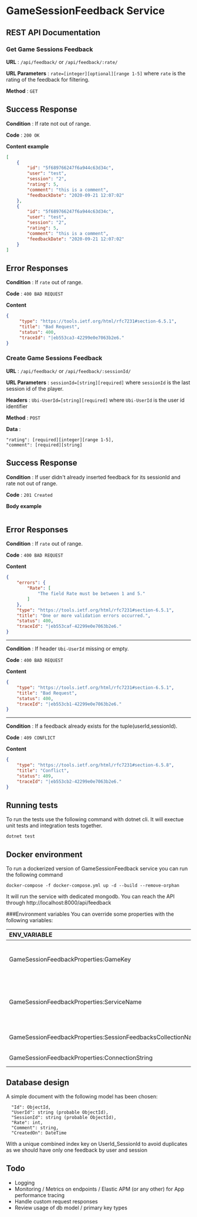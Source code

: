 # GameSessionFeedback Service

## REST API Documentation
### Get Game Sessions Feedback
**URL** : `/api/feedback/` or `/api/feedback/:rate/`

**URL Parameters** : `rate=[integer][optional][range 1-5]` where `rate` is the rating of the feedback for filtering.

**Method** : `GET`

## Success Response

**Condition** : If rate not out of range.

**Code** : `200 OK`

**Content example**

```json
[
    {
        "id": "5f689766247f6a944c63d34c",
        "user": "test",
        "session": "2",
        "rating": 5,
        "comment": "this is a comment",
        "feedbackDate": "2020-09-21 12:07:02"    
    },
    {
        "id": "5f689766247f6a944c63d34c",
        "user": "test",
        "session": "2",
        "rating": 5,
        "comment": "this is a comment",
        "feedbackDate": "2020-09-21 12:07:02"
    }
]
```

## Error Responses

**Condition** : If `rate` out of range.

**Code** : `400 BAD REQUEST`

**Content** 
```json
{
     "type": "https://tools.ietf.org/html/rfc7231#section-6.5.1",
     "title": "Bad Request",
     "status": 400,
     "traceId": "|eb553ca3-42299e0e7063b2e6."
}
```

### Create Game Sessions Feedback
**URL** : `/api/feedback/` or `/api/feedback/:sessionId/`

**URL Parameters** : `sessionId=[string][required]` where `sessionId` is the last session id of the player.

**Headers** : `Ubi-UserId=[string][required]` where `Ubi-UserId` is the user id identifier

**Method** : `POST`

**Data** : 
```
"rating": [required][integer][range 1-5],
"comment": [required][string]
```

## Success Response

**Condition** : If user didn't already inserted feedback for its sessionId and rate not out of range.

**Code** : `201 Created`

**Body example**

```json
```

## Error Responses

**Condition** : If `rate` out of range.

**Code** : `400 BAD REQUEST`

**Content** 
```json
{
    "errors": {
        "Rate": [
            "The field Rate must be between 1 and 5."
        ]
    },
    "type": "https://tools.ietf.org/html/rfc7231#section-6.5.1",
    "title": "One or more validation errors occurred.",
    "status": 400,
    "traceId": "|eb553caf-42299e0e7063b2e6."
}
```
-------------------------

**Condition** : If header `Ubi-UserId` missing or empty.

**Code** : `400 BAD REQUEST`

**Content** 
```json
{
    "type": "https://tools.ietf.org/html/rfc7231#section-6.5.1",
    "title": "Bad Request",
    "status": 400,
    "traceId": "|eb553cb1-42299e0e7063b2e6."
}
```
-------------------------

**Condition** : If a feedback already exists for the tuple(userId,sessionId).

**Code** : `409 CONFLICT`

**Content** 
```json
{
    "type": "https://tools.ietf.org/html/rfc7231#section-6.5.8",
    "title": "Conflict",
    "status": 409,
    "traceId": "|eb553cb2-42299e0e7063b2e6."
}
```

## Running tests
To run the tests use the following command with dotnet cli. It will exectue unit tests and integration tests together.
```
dotnet test
```

## Docker environment
To run a dockerized version of GameSessionFeedback service you can run the following command 
```
docker-compose -f docker-compose.yml up -d --build --remove-orphan
```
It will run the service with dedicated mongodb.
You can reach the API through http://localhost:8000/api/feedback

###Environment variables
You can override some properties with the following variables:

| ENV_VARIABLE | Default |Description |
|:--------------|-------- |-------------|
| GameSessionFeedbackProperties:GameKey | TestGameKey | Game Identifier, used to construct database name for shared database usage |
| GameSessionFeedbackProperties:ServiceName | MyServiceName | String to name the service, used to construct database name for shared database usage |
| GameSessionFeedbackProperties:SessionFeedbacksCollectionName | SessionFeedbacks | Name of the collection for SessionFeedbacks |
| GameSessionFeedbackProperties:ConnectionString | mongodb://root:toor@localhost:27017 | MongoDb Connection string |

## Database design

A simple document with the following model has been chosen:
```
  "Id": ObjectId,
  "UserId": string (probable ObjectId),
  "SessionId": string (probable ObjectId),
  "Rate": int,
  "Comment": string,
  "CreatedOn": DateTime
```
With a unique combined index key on UserId_SessionId to avoid duplicates as we should have
only one feedback by user and session

## Todo
- Logging
- Monitoring / Metrics on endpoints / Elastic APM (or any other) for App performance tracing
- Handle custom request responses
- Review usage of db model / primary key types